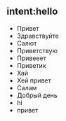 ## intent:hello
- Привет
- Здравствуйте
- Салют
- Приветствую
- Привееет
- Приветик
- Хай
- Хей привет
- Салам
- Добрый день
- hi
- привет